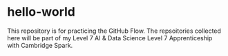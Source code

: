 # hello-world
This repository is for practicing the GitHub Flow.
The repsoitories collected here will be part of my Level 7 AI & Data Science
Level 7 Apprenticeship with Cambridge Spark.
